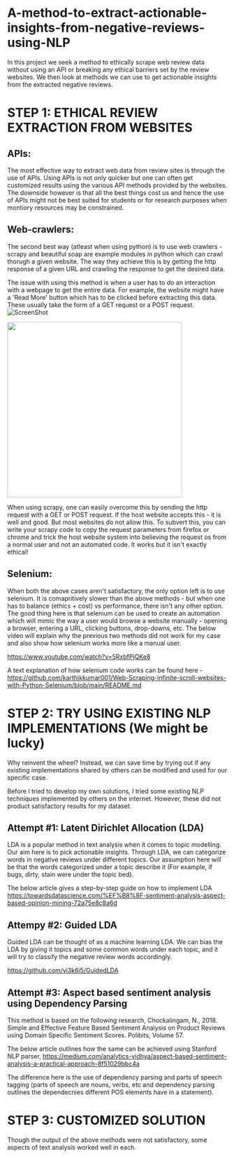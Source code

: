 # A-method-to-extract-actionable-insights-from-negative-reviews-using-NLP
In this project we seek a method to ethically scrape web review data without using an API or breaking any ethical barriers set by the review websites. We then look at methods we can use to get actionable insights from the extracted negative reviews.


# STEP 1: ETHICAL REVIEW EXTRACTION FROM WEBSITES
## APIs:
The most effective way to extract web data from review sites is through the use of APIs. Using APIs is not only quicker but one can often get customized results using the various API methods provided by the websites. The downside however is that all the best things cost us and hence the use of APIs might not be best suited for students or for research purposes when montiory resources may be constrained.

## Web-crawlers:
The second best way (atleast when using python) is to use web crawlers - scrapy and beautiful soap are example modules in python which can crawl thorugh a given website. The way they achieve this is by getting the http response of a given URL and crawling the response to get the desired data.

The issue with using this method is when a user has to do an interaction with a webpage to get the entire data. For example, the website might have a 'Read More' button which has to be clicked before extracting this data. These usually take the form of a GET request or a POST request.
![ScreenShot](https://github.com/karthikkumar001/A-method-to-extract-actionable-insights-from-negative-reviews-using-NLP/blob/main/Images/2021-01-03%2020_16_24-Window.png)

<img src=https://github.com/karthikkumar001/A-method-to-extract-actionable-insights-from-negative-reviews-using-NLP/blob/main/Images/2021-01-03%2020_20_42-Window.png width=400 height=400>

When using scrapy, one can easily overcome this by sending the http request with a GET or POST request. If the host website accepts this - it is well and good. But most websites do not allow this. To subvert this, you can write your scrapy code to copy the request parameters from firefox or chrome and trick the host website system into believing the request os from a normal user and not an automated code. It works but it isn't exactly ethical!

## Selenium:
When both the above cases aren't satisfactory, the only option left is to use selenium. It is comapritively slower than the above methods - but when one has to balance (ethics + cost) vs performance, there isn't any other option. The good thing here is that selenium can be used to create an automation which will mimic the way a user would browse a website manually - opening a browser, entering a URL, clicking buttons, drop-downs, etc. The below video will explain why the previous two methods did not work for my case and also show how selenium works more like a manual user.

https://www.youtube.com/watch?v=5RxbfPjQKe8

A text explanation of how selenium code works can be found here - https://github.com/karthikkumar001/Web-Scraping-infinite-scroll-websites-with-Python-Selenium/blob/main/README.md


# STEP 2: TRY USING EXISTING NLP IMPLEMENTATIONS (We might be lucky)
Why reinvent the wheel? Instead, we can save time by trying out if any existing implementations shared by others can be modified and used for our specific case.

Before I tried to develop my own solutions, I tried some existing NLP techniques implemented by others on the internet. However, these did not product satisfactory results for my dataset.

## Attempt #1: Latent Dirichlet Allocation (LDA)
LDA is a popular method in text analysis when it comes to topic modelling. Our aim here is to pick actionable insights. Through LDA, we can categorize words in negative reviews under different topics. Our assumption here will be that the words categorized under a topic describe it (For example, if bugs, dirty, stain were under the topic bed).

The below article gives a step-by-step guide on how to implement LDA
https://towardsdatascience.com/%EF%B8%8F-sentiment-analysis-aspect-based-opinion-mining-72a75e8c8a6d

## Attempy #2: Guided LDA
Guided LDA can be thought of as a machine learning LDA. We can bias the LDA by giving it topics and some common words under each topic, and it will try to classify the negative review words accordingly.

https://github.com/vi3k6i5/GuidedLDA

## Attempt #3: Aspect based sentiment analysis using Dependency Parsing
This method is based on the following research,
Chockalingam, N., 2018. Simple and Effective Feature Based Sentiment Analysis on Product Reviews using Domain Specific Sentiment Scores. Polibits, Volume 57.

The below article outlines how the same can be achieved using Stanford NLP parser,
https://medium.com/analytics-vidhya/aspect-based-sentiment-analysis-a-practical-approach-8f51029bbc4a

The difference here is the use of dependency parsing and parts of speech tagging (parts of speech are nouns, verbs, etc and dependency parsing outlines the dependecnies  different POS elements have in a statement).


# STEP 3: CUSTOMIZED SOLUTION
Though the output of the above methods were not satisfactory, some aspects of text analysis worked well in each. 




